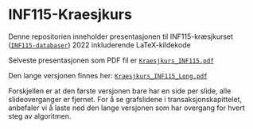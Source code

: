 # INF115-Kraesjkurs
Denne repositorien inneholder presentasjonen til INF115-kræsjkurset ([``INF115-databaser``](https://www.uib.no/emne/INF115)) 2022 inkluderende LaTeX-kildekode

Selveste presentasjonen som PDF fil er [``Kraesjkurs_INF115.pdf``](https://github.com/Dabendorf/INF115-Kraesjkurs/raw/master/Kraesjkurs_INF115.pdf)

Den lange versjonen finnes her: [``Kraesjkurs_INF115_Long.pdf``](https://github.com/Dabendorf/INF115-Kraesjkurs/raw/master/Kraesjkurs_INF115_Long.pdf)

Forskjellen er at den første versjonen bare har en side per slide, alle slideoverganger er fjernet. For å se grafslidene i transaksjonskapittelet, anbefaler vi å laste ned den lange versjonen som har overgang for hvert steg av algoritmen.
